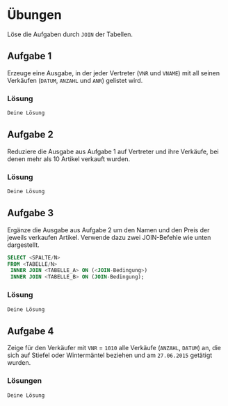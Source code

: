# Übungen

Löse die Aufgaben durch `JOIN` der Tabellen.

## Aufgabe 1
Erzeuge eine Ausgabe, in der jeder Vertreter (`VNR` und `VNAME`) mit all seinen Verkäufen (`DATUM`, `ANZAHL` und `ANR`) gelistet wird.

### Lösung
```sql
Deine Lösung
```

## Aufgabe 2
Reduziere die Ausgabe aus Aufgabe 1 auf Vertreter und ihre Verkäufe, bei denen mehr als 10 Artikel verkauft wurden.

### Lösung
```sql
Deine Lösung
```

## Aufgabe 3
Ergänze die Ausgabe aus Aufgabe 2 um den Namen und den Preis der jeweils verkaufen Artikel.
Verwende dazu zwei JOIN-Befehle wie unten dargestellt.

```sql
SELECT <SPALTE/N>
FROM <TABELLE/N>
 INNER JOIN <TABELLE_A> ON (<JOIN-Bedingung>)
 INNER JOIN <TABELLE_B> ON (JOIN-Bedingung);
```

### Lösung
```sql
Deine Lösung
```

## Aufgabe 4
Zeige für den Verkäufer mit `VNR` = `1010` alle Verkäufe (`ANZAHL`, `DATUM`) an, die sich auf Stiefel oder Wintermäntel beziehen und am `27.06.2015` getätigt wurden.

### Lösungen
```sql
Deine Lösung
```
